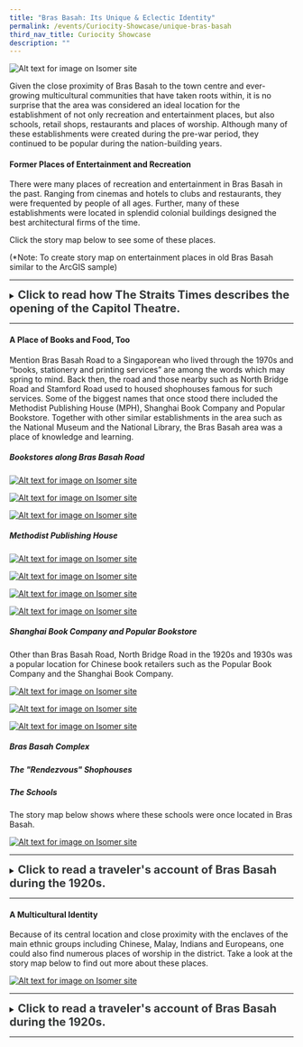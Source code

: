 ```yaml
---
title: "Bras Basah: Its Unique & Eclectic Identity"
permalink: /events/Curiocity-Showcase/unique-bras-basah
third_nav_title: Curiocity Showcase
description: ""
---
```

![Alt text for image on Isomer site](/images/bb-aerial-1970s.png)

Given the close proximity of Bras Basah to the town centre and ever-growing multicultural communities that have taken roots within, it is no surprise that the area was considered an ideal location for the establishment of not only recreation and entertainment places, but also schools, retail shops, restaurants and places of worship. Although many of these establishments were created during the pre-war period, they continued to be popular during the nation-building years.

#### **Former Places of Entertainment and Recreation**

There were many places of recreation and entertainment in Bras Basah in the past. Ranging from cinemas and hotels to clubs and restaurants, they were frequented by people of all ages. Further, many of these establishments were located in splendid colonial buildings designed the best architectural firms of the time. 

Click the story map below to see some of these places.

(*Note: To create story map on entertainment places in old Bras Basah similar to the ArcGIS sample)

_____

<details>
<summary><span style="font-weight: 700; font-size: 20px; font-style: normal; color:#353839">Click to read how The Straits Times describes the opening of the Capitol Theatre.</span></summary>
<br>
<span style="font-weight: 400; font-size: 20px; font-style: normal; color:#778899">Lambert has maintained a high reputation for artistic portraiture, and of landscapes they have one of the finest collections in the East, comprising about three thousand subjects relating to Siam, Singapore, Borneo, Malaya and China. An extensive trade is done in picture poscards, the turnover being about a quarter million cards a year. A large stock of apparatus is always kept in hand.</span>
	
</details>

_____



#### **A Place of Books and Food, Too**

Mention Bras Basah Road to a Singaporean who lived through the 1970s and “books, stationery and printing services” are among the words which may spring to mind. Back then, the road and those nearby such as North Bridge Road and Stamford Road used to housed shophouses famous for such services. Some of the biggest names that once stood there included the Methodist Publishing House (MPH), Shanghai Book Company and Popular Bookstore. Together with other similar establishments in the area such as the National Museum and the National Library, the Bras Basah area was a place of knowledge and learning. 

##### **Bookstores along Bras Basah Road**

[![Alt text for image on Isomer site](/images/bb-bookstores-1.png)](https://www.nas.gov.sg/archivesonline/photographs/record-details/aa31d553-1162-11e3-83d5-0050568939ad)

[![Alt text for image on Isomer site](/images/bb-bookstores-2.jpg)](https://www.nas.gov.sg/archivesonline/photographs/record-details/aa31eb97-1162-11e3-83d5-0050568939ad)

[![Alt text for image on Isomer site](/images/bb-bookstores-3.jpg)](https://www.nas.gov.sg/archivesonline/photographs/record-details/aa31d553-1162-11e3-83d5-0050568939ad)

##### **Methodist Publishing House**

[![Alt text for image on Isomer site](/images/bb-mph-building-old-1.jpg)](https://www.nas.gov.sg/archivesonline/photographs/record-details/d3e8278f-1161-11e3-83d5-0050568939ad)

[![Alt text for image on Isomer site](/images/bb-mph-floor-plan.jpg)](https://www.nas.gov.sg/archivesonline/maps_building_plans/record-details/dee09072-115c-11e3-83d5-0050568939ad)

[![Alt text for image on Isomer site](/images/bb-mph-building-old-2.jpg)](https://www.nas.gov.sg/archivesonline/photographs/record-details/b8ff4acd-1162-11e3-83d5-0050568939ad)

[![Alt text for image on Isomer site](/images/bb-mph-building-today.jpg)](https://www.roots.gov.sg/places/places-landing/Places/surveyed-sites/Vanguard-Building-Former-Malaya-Publishing-House-Building)

##### **Shanghai Book Company and Popular Bookstore**

Other than Bras Basah Road, North Bridge Road in the 1920s and 1930s was a popular location for Chinese book retailers such as the Popular Book Company and the Shanghai Book Company. 

[![Alt text for image on Isomer site](/images/bb-north-bridge-road-1.jpg)](https://www.roots.gov.sg/Collection-Landing/listing/1190398)

[![Alt text for image on Isomer site](/images/bb-shanghai-book-comapny-1.jpg)](https://www.roots.gov.sg/Collection-Landing/listing/1072013)

[![Alt text for image on Isomer site](/images/bb-popular-bookstore-1.jpg)](https://www.nas.gov.sg/archivesonline/photographs/record-details/cd29ca31-1161-11e3-83d5-0050568939ad)

##### **Bras Basah Complex**

##### **The "Rendezvous" Shophouses**







##### **The Schools**

The story map below shows where these schools were once located in Bras Basah.

[![Alt text for image on Isomer site](/images/storymap-image-bras-basah-schools.png)](https://uploads.knightlab.com/storymapjs/04f5c05311b7e48aadefd0cdd269c308/bras-basah-schools/index.html)

_____

<details>
<summary><span style="font-weight: 700; font-size: 20px; font-style: normal; color:#353839">Click to read a traveler's account of Bras Basah during the 1920s.</span></summary>
<br>
<span style="font-weight: 400; font-size: 20px; font-style: normal; color:#778899">Lambert has maintained a high reputation for artistic portraiture, and of landscapes they have one of the finest collections in the East, comprising about three thousand subjects relating to Siam, Singapore, Borneo, Malaya and China. An extensive trade is done in picture poscards, the turnover being about a quarter million cards a year. A large stock of apparatus is always kept in hand.</span>
	
</details>

_____

#### **A Multicultural Identity**

Because of its central location and close proximity with the enclaves of the main ethnic groups including Chinese, Malay, Indians and Europeans, one could also find numerous places of worship in the district. Take a look at the story map below to find out more about these places.

[![Alt text for image on Isomer site](/images/storymap-image-bras-basah-worship.png)](https://uploads.knightlab.com/storymapjs/04f5c05311b7e48aadefd0cdd269c308/bras-basah-places-of-worship/index.html)

_____

<details>
<summary><span style="font-weight: 700; font-size: 20px; font-style: normal; color:#353839">Click to read a traveler's account of Bras Basah during the 1920s.</span></summary>
<br>
<span style="font-weight: 400; font-size: 20px; font-style: normal; color:#778899">Lambert has maintained a high reputation for artistic portraiture, and of landscapes they have one of the finest collections in the East, comprising about three thousand subjects relating to Siam, Singapore, Borneo, Malaya and China. An extensive trade is done in picture poscards, the turnover being about a quarter million cards a year. A large stock of apparatus is always kept in hand.</span>
	
</details>

_____
